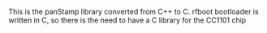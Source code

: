 This is the panStamp library converted from C++ to C. </n>
rfboot bootloader is written in C, so there is the need to have a C library for the CC1101 chip
